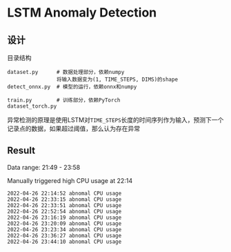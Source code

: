 # LSTM Anomaly Detection

## 设计

目录结构

```
dataset.py      # 数据处理部分，依赖numpy
                将输入数据变为(1, TIME_STEPS, DIMS)的shape
detect_onnx.py  # 模型的运行，依赖onnx和numpy

train.py        # 训练部分，依赖PyTorch
dataset_torch.py 
```

异常检测的原理是使用LSTM对`TIME_STEPS`长度的时间序列作为输入，预测下一个记录点的数据，如果超过阈值，那么认为存在异常

## Result

Data range: 21:49 - 23:58

Manually triggered high CPU usage at 22:14

```
2022-04-26 22:14:52 abnomal CPU usage
2022-04-26 22:33:15 abnomal CPU usage
2022-04-26 22:33:51 abnomal CPU usage
2022-04-26 22:52:54 abnomal CPU usage
2022-04-26 23:16:19 abnomal CPU usage
2022-04-26 23:20:09 abnomal CPU usage
2022-04-26 23:23:34 abnomal CPU usage
2022-04-26 23:36:27 abnomal CPU usage
2022-04-26 23:44:10 abnomal CPU usage
```